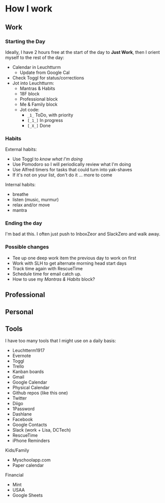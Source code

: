 # How I work

## Work

### Starting the Day

Ideally, I have 2 hours free at the start of the day to **Just Work**, then I orient myself to the rest of the day:

- Calendar in Leuchtturm
  - Update from Google Cal
- Check Toggl for status/corrections
- Jot into Leuchtturm:
  - Mantras & Habits
  - 18F block
  - Professional block
  - Me & Family block
  - Jot code:
    - ` _1_ ` ToDo, with priority
    - `[_1_]` In progress
    - `[_X_]` Done
    
    
### Habits

External habits:
- Use Toggl to _know what I'm doing_
- Use Pomodoro so I will periodically review what I'm doing
- Use Alfred timers for tasks that could turn into yak-shaves
- If it's not on your list, don't do it
 ... more to come
 
Internal habits:
- breathe
- listen (music, murmur)
- relax and/or move
- mantra
 
### Ending the day

I'm bad at this. I often just push to InboxZeor and SlackZero and walk away.
    
### Possible changes
- Tee up one deep work item the previous day to work on first
- Work with SLH to get alternate morning head start days
- Track time again with RescueTime
- Schedule time for email catch up.
- How to use my _Mantras &amp; Habits_ block?

## Professional

## Personal

## Tools

I have too many tools that I might use on a daily basis:
- Leuchtterm1917
- Evernote
- Toggl
- Trello
- Kanban boards
- Gmail
- Google Calendar
- Physical Calendar 
- Github repos (like this one)
- Twitter
- Diigo
- 1Password
- Dashlane
- Facebook
- Google Contacts
- Slack (work + Lisa, DCTech)
- RescueTime
- iPhone Reminders


Kids/Family
- Myschoolapp.com
- Paper calendar



Financial
- Mint
- USAA
- Google Sheets
